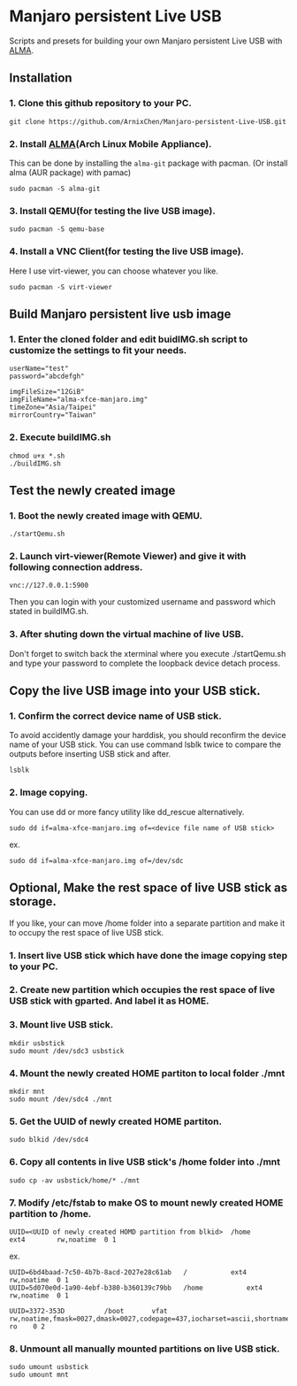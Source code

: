 # Manjaro persistent Live USB
Scripts and presets for building your own Manjaro persistent Live USB with [ALMA](https://github.com/r-darwish/topgrade/).

## Installation
### 1. Clone this github repository to your PC.
```
git clone https://github.com/ArnixChen/Manjaro-persistent-Live-USB.git
```
### 2. Install [ALMA](https://github.com/r-darwish/topgrade/)(Arch Linux Mobile Appliance).
This can be done by installing the `alma-git` package with pacman. (Or install  alma (AUR package) with pamac)
``` shell
sudo pacman -S alma-git
```
### 3. Install QEMU(for testing the live USB image).
``` shell
sudo pacman -S qemu-base
```
  
### 4. Install a VNC Client(for testing the live USB image).
Here I use virt-viewer, you can choose whatever you like.
``` shell
sudo pacman -S virt-viewer
```
## Build Manjaro persistent live usb image
### 1. Enter the cloned folder and edit buidIMG.sh script to customize the settings to fit your needs.
```
userName="test"
password="abcdefgh"

imgFileSize="12GiB"
imgFileName="alma-xfce-manjaro.img"
timeZone="Asia/Taipei"
mirrorCountry="Taiwan"
```
### 2. Execute buildIMG.sh
``` shell
chmod u+x *.sh
./buildIMG.sh
```
  
## Test the newly created image
### 1. Boot the newly created image with QEMU.
``` shell
./startQemu.sh
```
### 2. Launch virt-viewer(Remote Viewer) and give it with following connection address.
```
vnc://127.0.0.1:5900
```
Then you can login with your customized username and password which stated in buildIMG.sh.
### 3. After shuting down the virtual machine of live USB.
Don't forget to switch back the xterminal where you execute ./startQemu.sh and type your password to complete the
loopback device detach process.
  
## Copy the live USB image into your USB stick.
### 1. Confirm the correct device name of USB stick.
To avoid accidently damage your harddisk, you should reconfirm the device name of your USB stick.
You can use command lsblk twice to compare the outputs before inserting USB stick and after.
```
lsblk
```
### 2. Image copying. 
You can use dd or more fancy utility like dd_rescue alternatively.
```
sudo dd if=alma-xfce-manjaro.img of=<device file name of USB stick>
```
  ex.
```
sudo dd if=alma-xfce-manjaro.img of=/dev/sdc
```

## Optional, Make the rest space of live USB stick as storage.
If you like, your can move /home folder into a separate partition and make it to occupy the rest space of live USB stick.
### 1. Insert live USB stick which have done the image copying step to your PC.
### 2. Create new partition which occupies the rest space of live USB stick with gparted. And label it as HOME.
### 3. Mount live USB stick.
```
mkdir usbstick
sudo mount /dev/sdc3 usbstick  
```
### 4. Mount the newly created HOME partiton to local folder ./mnt
``` shell
mkdir mnt
sudo mount /dev/sdc4 ./mnt
```
### 5. Get the UUID of newly created HOME partiton.
``` shell
sudo blkid /dev/sdc4
```
### 6. Copy all contents in live USB stick's /home folder into ./mnt
``` shell
sudo cp -av usbstick/home/* ./mnt
```
### 7. Modify /etc/fstab to make OS to mount newly created HOME partition to /home.
```
UUID=<UUID of newly created HOMD partition from blkid>	/home         	ext4      	rw,noatime	0 1
```
ex. 
```
UUID=6bd4baad-7c50-4b7b-8acd-2027e28c61ab	/         	ext4      	rw,noatime	0 1
UUID=5d070e0d-1a90-4ebf-b380-b360139c79bb	/home         	ext4      	rw,noatime	0 1

UUID=3372-353D      	/boot     	vfat      	rw,noatime,fmask=0027,dmask=0027,codepage=437,iocharset=ascii,shortname=mixed,utf8,errors=remount-ro	0 2
```
### 8. Unmount all manually mounted partitions on  live USB stick.
``` shell
sudo umount usbstick
sudo umount mnt
```
  
  
  
